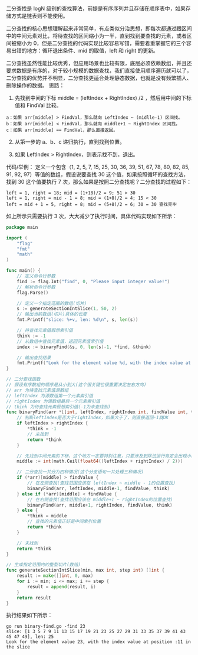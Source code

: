 ### 

二分查找是 logN 级别的查找算法，前提是有序序列并且存储在顺序表中，如果存储方式是链表则不能使用。

二分查找的核心思想理解起来非常简单，有点类似分治思想，即每次都通过跟区间中的中间元素对比，将待查找的区间缩小为一半，直到找到要查找的元素，或者区间被缩小为 0，但是二分查找的代码实现比较容易写错，需要着重掌握它的三个容易出错的地方：循环退出条件、mid 的取值，left 和 right 的更新。

二分查找虽然性能比较优秀，但应用场景也比较有限，底层必须依赖数组，并且还要求数据是有序的，对于较小规模的数据查找，我们直接使用顺序遍历就可以了，二分查找的优势并不明显，二分查找更适合处理静态数据，也就是没有频繁插入、删除操作的数据。
思路：
1) 先找到中间的下标 middle = (leftIndex + RightIndex) /2 ，然后用中间的下标值和 FindVal 比较。

```text
a：如果 arr[middle] > FindVal，那么就向 LeftIndex ~ (midlle-1) 区间找。
b：如果 arr[middle] < FindVal，那么就向 middle+1 ~ RightIndex 区间找。
c：如果 arr[middle] == FindVal，那么直接返回。
```

2) 从第一步的 a、b、c 递归执行，直到找到位置。

3) 如果 LeftIndex > RightIndex，则表示找不到，退出。


代码/举例：
定义一个包含（1, 2, 5, 7, 15, 25, 30, 36, 39, 51, 67, 78, 80, 82, 85, 91, 92, 97）等值的数组，假设说要查找 30 这个值，如果按照循环的查找方法，找到 30 这个值要执行 7 次，那么如果是按照二分查找呢？二分查找的过程如下：

```text
left = 1, right = 18; mid = (1+18)/2 = 9; 51 > 30
left = 1, right = mid - 1 = 8; mid = (1+8)/2 = 4; 15 < 30
left = mid + 1 = 5, right = 8; mid = (5+8)/2 = 6; 30 = 30 查找完毕
```

如上所示只需要执行 3 次，大大减少了执行时间，具体代码实现如下所示：

```go
package main

import (
	"flag"
	"fmt"
	"math"
)

func main() {
	// 定义命令行参数
	find := flag.Int("find", 0, "Please input integer value!")
	// 解析命令行参数
	flag.Parse()

	// 定义一个指定范围的数组(切片)
	s := generateSectionIntSlice(1, 50, 2)
	// 输出当前数组(切片)具体的长度
	fmt.Printf("slice: %+v, len: %d\n", s, len(s))

	// 待查找元素值假想索引值
	think := -1
	// 从数组中查找元素值，返回元素值索引值
	index := binaryFind(&s, 0, len(s)-1, *find, &think)

	// 输出查找结果
	fmt.Printf("Look for the element value %d, with the index value at position :%d in the slice\n", *find, index)
}

// 二分查找函数
// 假设有序数组的顺序是从小到大(这个很关键也很重要决定左右方向)
// arr 为待查找元素值源数组
// leftIndex 为源数组第一个元素索引值
// rightIndex 为源数组最后一个元素索引值
// think 为待查找元素假想索引值(-1为未查找到)
func binaryFind(arr *[]int, leftIndex, rightIndex int, findValue int, think *int) int {
	// 判断leftIndex是否大于rightIndex，如果大于了，则直接返回-1就OK
	if leftIndex > rightIndex {
		*think = -1
		// 未找到
		return *think
	}

	// 先找到中间元素的下标，这个地方一定要特别注意，只要涉及到除法运行肯定会出现小数，则这里要特殊处理一下
	middle := int(math.Ceil(float64((leftIndex + rightIndex) / 2)))

	// 二分查找一共分为四种情况(这个分支语句一共处理三种情况)
	if (*arr)[middle] > findValue {
		// 在左侧查找(查找范围应该在 leftIndex ~ middle - 1的位置查找)
		binaryFind(arr, leftIndex, middle-1, findValue, think)
	} else if (*arr)[middle] < findValue {
		// 在右侧查找(查找范围应该在 middle+1 ~ rightIndex的位置查找)
		binaryFind(arr, middle+1, rightIndex, findValue, think)
	} else {
		*think = middle
		// 查找的元素值正好是中间索引位置
		return *think
	}

	// 未找到
	return *think
}

// 生成指定范围内的整型切片(数组)
func generateSectionIntSlice(min, max int, step int) []int {
	result := make([]int, 0, max)
	for i := min; i <= max; i += step {
		result = append(result, i)
	}
	return result
}
```

执行结果如下所示：

```shell
go run binary-find.go -find 23
slice: [1 3 5 7 9 11 13 15 17 19 21 23 25 27 29 31 33 35 37 39 41 43 45 47 49], len: 25
Look for the element value 23, with the index value at position :11 in the slice
```